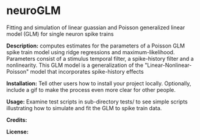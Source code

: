 # neuroGLM
Fitting and simulation of linear guassian and Poisson generalized linear model (GLM) for single neuron spike trains

**Description:**
computes estimates for the parameters of a Poisson GLM spike train model using ridge regressions and maximum-likelihood. 
Parameters consist of a stimulus temporal filter, a spike-history filter and a nonlinearity. 
This GLM model is a generalization of the "Linear-Nonlinear-Poisson" model that incorporates spike-history effects

**Installation:**
Tell other users how to install your project locally. Optionally, include a gif to make the process even more clear for other people.

**Usage:**
Examine test scripts in sub-directory tests/ to see simple scripts illustrating how to simulate and fit the GLM to spike train data.

**Credits:**

**License:**








